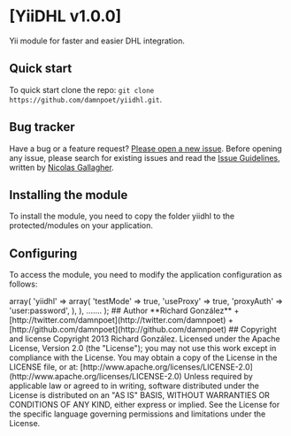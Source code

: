 # [YiiDHL v1.0.0] 

Yii module for faster and easier DHL integration.



## Quick start

To quick start clone the repo: `git clone https://github.com/damnpoet/yiidhl.git`.



## Bug tracker

Have a bug or a feature request? [Please open a new issue](https://github.com/damnpoet/yiidhl/issues). Before opening any issue, please search for existing issues and read the [Issue Guidelines](https://github.com/necolas/issue-guidelines), written by [Nicolas Gallagher](https://github.com/necolas/).




## Installing the module

To install the module, you need to copy the folder yiidhl to the protected/modules on your application.


## Configuring

To access the module, you need to modify the application configuration as follows:

<?php
return array(
    'modules'=>array(
        'yiidhl' => array(
            'testMode' => true,
            'useProxy' => true,
            'proxyAuth' => 'user:password',
        ),
    ),
    .......
); 



## Author

**Richard González**

+ [http://twitter.com/damnpoet](http://twitter.com/damnpoet)
+ [http://github.com/damnpoet](http://github.com/damnpoet)


## Copyright and license

Copyright 2013 Richard González.

Licensed under the Apache License, Version 2.0 (the "License");
you may not use this work except in compliance with the License.
You may obtain a copy of the License in the LICENSE file, or at:

  [http://www.apache.org/licenses/LICENSE-2.0](http://www.apache.org/licenses/LICENSE-2.0)

Unless required by applicable law or agreed to in writing, software
distributed under the License is distributed on an "AS IS" BASIS,
WITHOUT WARRANTIES OR CONDITIONS OF ANY KIND, either express or implied.
See the License for the specific language governing permissions and
limitations under the License.